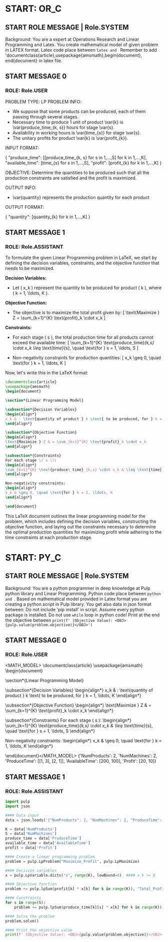 # START: OR_C 
## START ROLE MESSAGE | Role.SYSTEM 
Background: You are a expert at Operations Research and Linear Programming and Latex. You create mathematical model of given problem in LATEX format. Latex code place between ```latex and ``` Remember to add 'documentclass{article},usepackage{amsmath},begin{document}, end{document} in latex file. 
## START MESSAGE 0 
### ROLE: Role.USER
<DESCRIPTION>
PROBLEM TYPE: LP
PROBLEM INFO:

- We suppose that some products can be produced, each of them passing through several stages.
- Necessary time to produce 1 unit of product \var{k} is \var{produce_time_{k, s}} hours for stage \var{s}.
- Availability in working hours is \var{time_{s}} for stage \var{s}. 
- The unitary profits for product \var{k} is \var{profit_{k}}.

INPUT FORMAT:

{
	"produce_time": [[produce_time_{k, s} for s in 1,...,S] for k in 1,...,K],
	"available_time": [time_{s} for s in 1,...,S],
	"profit": [profit_{k} for k in 1,...,K]
}


OBJECTIVE: Determine the quantities to be produced such that all the production constraints are satisfied and the profit is maximized.

OUTPUT INFO:

- \var{quantity} represents the production quantity for each product

OUTPUT FORMAT:

{
	"quantity": [quantity_{k} for k in 1,...,K]
}
</DESCRIPTION>


## START MESSAGE 1 
### ROLE: Role.ASSISTANT
To formulate the given Linear Programming problem in LaTeX, we start by defining the decision variables, constraints, and the objective function that needs to be maximized.

**Decision Variables:**
- Let \( x_k \) represent the quantity to be produced for product \( k \), where \( k = 1, \ldots, K \).

**Objective Function:**
- The objective is to maximize the total profit given by:
  \[
  \text{Maximize } Z = \sum_{k=1}^{K} \text{profit}_k \cdot x_k
  \]

**Constraints:**
- For each stage \( s \), the total production time for all products cannot exceed the available time:
  \[
  \sum_{k=1}^{K} \text{produce\_time}_{k,s} \cdot x_k \leq \text{time}_{s}, \quad \text{for } s = 1, \ldots, S
  \]

- Non-negativity constraints for production quantities:
  \[
  x_k \geq 0, \quad \text{for } k = 1, \ldots, K
  \]

Now, let's write this in the LaTeX format:

```latex
\documentclass{article}
\usepackage{amsmath}
\begin{document}

\section*{Linear Programming Model}

\subsection*{Decision Variables}
\begin{align*}
x_k & : \text{quantity of product } k \text{ to be produced, for } k = 1, \ldots, K
\end{align*}

\subsection*{Objective Function}
\begin{align*}
\text{Maximize } Z & = \sum_{k=1}^{K} \text{profit}_k \cdot x_k
\end{align*}

\subsection*{Constraints}
For each stage \( s \):
\begin{align*}
\sum_{k=1}^{K} \text{produce\_time}_{k,s} \cdot x_k & \leq \text{time}_{s}, \quad \text{for } s = 1, \ldots, S
\end{align*}

Non-negativity constraints:
\begin{align*}
x_k & \geq 0, \quad \text{for } k = 1, \ldots, K
\end{align*}

\end{document}
```

This LaTeX document outlines the linear programming model for the problem, which includes defining the decision variables, constructing the objective function, and laying out the constraints necessary to determine the optimal production quantities for maximizing profit while adhering to the time constraints at each production stage.

# START: PY_C 
## START ROLE MESSAGE | Role.SYSTEM 
Background: You are a python programmer in deep knowledge at Pulp python library and Linear Programming. Python code place between ```python and ```. Based on mathematical model provided in Latex format you are creating a python script in Pulp library. You get also data in json format between: <DATA></DATA> Do not include 'pip install' in script. Assume every python package is installed. Do not use `while` loop in python code! Print at the end the objective between <OBJ></OBJ> `print(f' (Objective Value): <OBJ>{pulp.value(problem.objective)}</OBJ>')` 
## START MESSAGE 0 
### ROLE: Role.USER
<MATH_MODEL>
\documentclass{article}
\usepackage{amsmath}
\begin{document}

\section*{Linear Programming Model}

\subsection*{Decision Variables}
\begin{align*}
x_k & : \text{quantity of product } k \text{ to be produced, for } k = 1, \ldots, K
\end{align*}

\subsection*{Objective Function}
\begin{align*}
\text{Maximize } Z & = \sum_{k=1}^{K} \text{profit}_k \cdot x_k
\end{align*}

\subsection*{Constraints}
For each stage \( s \):
\begin{align*}
\sum_{k=1}^{K} \text{produce\_time}_{k,s} \cdot x_k & \leq \text{time}_{s}, \quad \text{for } s = 1, \ldots, S
\end{align*}

Non-negativity constraints:
\begin{align*}
x_k & \geq 0, \quad \text{for } k = 1, \ldots, K
\end{align*}

\end{document}</MATH_MODEL>
<DATA>
{'NumProducts': 2, 'NumMachines': 2, 'ProduceTime': [[1, 3], [2, 1]], 'AvailableTime': [200, 100], 'Profit': [20, 10]}</DATA>


## START MESSAGE 1 
### ROLE: Role.ASSISTANT
```python
import pulp
import json

#### Data input
data = json.loads('{"NumProducts": 2, "NumMachines": 2, "ProduceTime": [[1, 3], [2, 1]], "AvailableTime": [200, 100], "Profit": [20, 10]}')

K = data['NumProducts']
S = data['NumMachines']
produce_time = data['ProduceTime']
available_time = data['AvailableTime']
profit = data['Profit']

#### Create a linear programming problem
problem = pulp.LpProblem("Maximize_Profit", pulp.LpMaximize)

#### Decision variables
x = pulp.LpVariable.dicts("x", range(K), lowBound=0)  #### x_k >= 0

#### Objective function
problem += pulp.lpSum(profit[k] * x[k] for k in range(K)), "Total_Profit"

#### Constraints
for s in range(S):
    problem += pulp.lpSum(produce_time[k][s] * x[k] for k in range(K)) <= available_time[s], f"MachineTimeConstraint_{s+1}"

#### Solve the problem
problem.solve()

#### Print the objective value
print(f' (Objective Value): <OBJ>{pulp.value(problem.objective)}</OBJ>')
```

